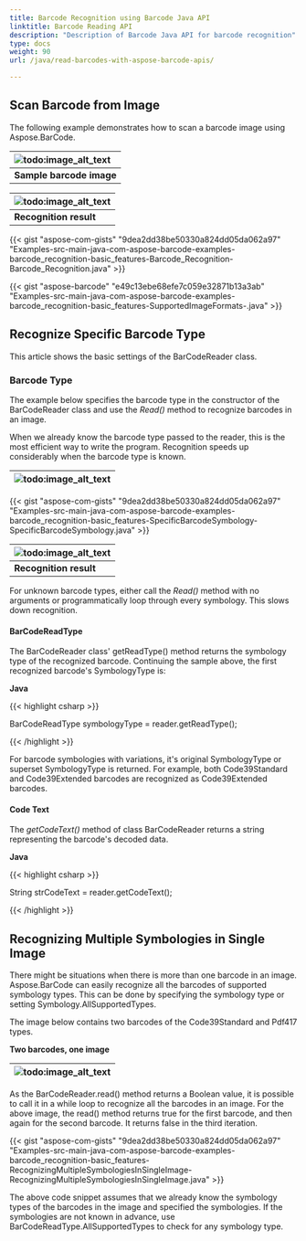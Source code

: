 ```yaml
---
title: Barcode Recognition using Barcode Java API
linktitle: Barcode Reading API
description: "Description of Barcode Java API for barcode recognition"
type: docs
weight: 90
url: /java/read-barcodes-with-aspose-barcode-apis/

---
```


## **Scan Barcode from Image**
The following example demonstrates how to scan a barcode image using Aspose.BarCode.

|![todo:image_alt_text](http://i.imgur.com/S5k75Xf.jpg)|
| :- |
|**Sample barcode image**|
  

|![todo:image_alt_text](http://i.imgur.com/97XU28P.jpg)|
| :- |
|**Recognition result**|
  
{{< gist "aspose-com-gists" "9dea2dd38be50330a824dd05da062a97" "Examples-src-main-java-com-aspose-barcode-examples-barcode_recognition-basic_features-Barcode_Recognition-Barcode_Recognition.java" >}}

{{< gist "aspose-barcode" "e49c13ebe68efe7c059e32871b13a3ab" "Examples-src-main-java-com-aspose-barcode-examples-barcode_recognition-basic_features-SupportedImageFormats-.java" >}}

## **Recognize Specific Barcode Type**
This article shows the basic settings of the BarCodeReader class.

### **Barcode Type**
The example below specifies the barcode type in the constructor of the BarCodeReader class and use the *Read()* method to recognize barcodes in an image.

When we already know the barcode type passed to the reader, this is the most efficient way to write the program. Recognition speeds up considerably when the barcode type is known.

|![todo:image_alt_text](http://i.imgur.com/h5sWyXL.jpg)|
| :- |
  
{{< gist "aspose-com-gists" "9dea2dd38be50330a824dd05da062a97" "Examples-src-main-java-com-aspose-barcode-examples-barcode_recognition-basic_features-SpecificBarcodeSymbology-SpecificBarcodeSymbology.java" >}}

|![todo:image_alt_text](http://i.imgur.com/SBzZiCy.jpg)|
| :- |
|**Recognition result**|
  
For unknown barcode types, either call the *Read()* method with no arguments or programmatically loop through every symbology. This slows down recognition.

#### **BarCodeReadType**
The BarCodeReader class' getReadType() method returns the symbology type of the recognized barcode. Continuing the sample above, the first recognized barcode's SymbologyType is:

**Java**

{{< highlight csharp >}}

 BarCodeReadType symbologyType = reader.getReadType();

{{< /highlight >}}

For barcode symbologies with variations, it's original SymbologyType or superset SymbologyType is returned. For example, both Code39Standard and Code39Extended barcodes are recognized as Code39Extended barcodes.
#### **Code Text**
The *getCodeText()* method of class BarCodeReader returns a string representing the barcode's decoded data.

**Java**

{{< highlight csharp >}}

 String strCodeText = reader.getCodeText();

{{< /highlight >}}

## **Recognizing Multiple Symbologies in Single Image**
There might be situations when there is more than one barcode in an image. Aspose.BarCode can easily recognize all the barcodes of supported symbology types. This can be done by specifying the symbology type or setting Symbology.AllSupportedTypes.

The image below contains two barcodes of the Code39Standard and Pdf417 types.

**Two barcodes, one image**

|![todo:image_alt_text](http://i.imgur.com/5prpHFS.png)|
| :- |
  
As the BarCodeReader.read() method returns a Boolean value, it is possible to call it in a while loop to recognize all the barcodes in an image. For the above image, the read() method returns true for the first barcode, and then again for the second barcode. It returns false in the third iteration.

{{< gist "aspose-com-gists" "9dea2dd38be50330a824dd05da062a97" "Examples-src-main-java-com-aspose-barcode-examples-barcode_recognition-basic_features-RecognizingMultipleSymbologiesInSingleImage-RecognizingMultipleSymbologiesInSingleImage.java" >}}

The above code snippet assumes that we already know the symbology types of the barcodes in the image and specified the symbologies. If the symbologies are not known in advance, use BarCodeReadType.AllSupportedTypes to check for any symbology type.
